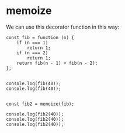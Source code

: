 # memoize

We can use this decorator function in this way:

    const fib = function (n) {
        if (n === 1)
            return 1;
        if (n === 2)
            return 1;
        return fib(n - 1) + fib(n - 2);
    };


    console.log(fib(40));
    console.log(fib(40));


    const fib2 = memoize(fib);

    console.log(fib2(40));
    console.log(fib2(40));
    console.log(fib2(40));
